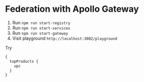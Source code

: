 # Federation with Apollo Gateway

1. Run `npm run start-registry`
2. Run `npm run start-services`
3. Run `npm run start-gateway`
4. Visit playground `http://localhost:3002/playground`

Try

```graphql
{
  topProducts {
    upc
  }
}
```
